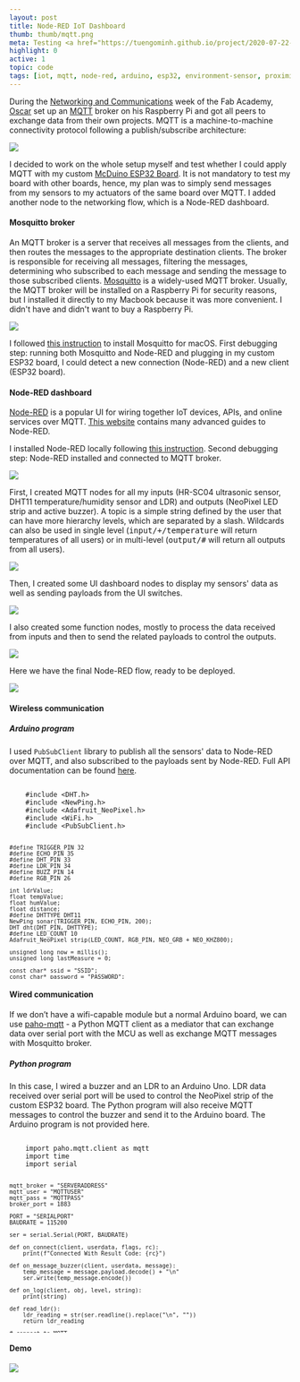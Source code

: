```yaml
---
layout: post
title: Node-RED IoT Dashboard
thumb: thumb/mqtt.png
meta: Testing <a href="https://tuengominh.github.io/project/2020-07-22-3-layer-pcb.html">McDuino ESP32 Board</a> with Mosquitto and Node-RED.  
highlight: 0
active: 1
topic: code
tags: [iot, mqtt, node-red, arduino, esp32, environment-sensor, proximity-sensor, photo-sensor, piezoelectric-actuator, electroluminescence-actuator]
---
```


<p>During the <a href="http://academy.cba.mit.edu/classes/networking_communications/index.html">Networking and Communications</a> week of the Fab Academy, <a href="https://github.com/oscgonfer">Oscar</a> set up an <a href="https://www.hivemq.com/blog/how-to-get-started-with-mqtt/">MQTT</a> broker on his Raspberry Pi and got all peers to exchange data from their own projects. MQTT is a machine-to-machine connectivity protocol following a publish/subscribe architecture:</p>
<img src="{{site.baseurl}}/assets/img/eda/mqtt/mqtt-0.png" class="img-fluid w-100"/>
<p>I decided to work on the whole setup myself and test whether I could apply MQTT with my custom <a href="https://tuengominh.github.io/project/2020-07-22-3-layer-pcb.html">McDuino ESP32 Board</a>. It is not mandatory to test my board with other boards, hence, my plan was to simply send messages from my sensors to my actuators of the same board over MQTT. I added another node to the networking flow, which is a Node-RED dashboard.</p>

<h4>Mosquitto broker</h4>
<p>An MQTT broker is a server that receives all messages from the clients, and then routes the messages to the appropriate destination clients. The broker is responsible for receiving all messages, filtering the messages, determining who subscribed to each message and sending the message to those subscribed clients. <a href="https://mosquitto.org/">Mosquitto</a> is a widely-used MQTT broker. Usually, the MQTT broker will be installed on a Raspberry Pi for security reasons, but I installed it directly to my Macbook because it was more convenient. I didn't have and didn't want to buy a Raspberry Pi.</p>
<img src="{{site.baseurl}}/assets/img/eda/mqtt/mqtt-1.png" class="img-fluid w-100"/>
<p>I followed <a href="https://subscription.packtpub.com/book/application_development/9781787287815/1/ch01lvl1sec12/installing-a-mosquitto-broker-on-macos">this instruction</a> to install Mosquitto for macOS. First debugging step: running both Mosquitto and Node-RED and plugging in my custom ESP32 board, I could detect a new connection (Node-RED) and a new client (ESP32 board).</p>
<p></p>

<h4>Node-RED dashboard</h4>
<p><a href="https://nodered.org/">Node-RED</a> is a popular UI for wiring together IoT devices, APIs, and online services over MQTT. <a href="http://noderedguide.com/">This website</a> contains many advanced guides to Node-RED.</p>

<p>I installed Node-RED locally following <a href="https://nodered.org/docs/getting-started/local">this instruction</a>. Second debugging step: Node-RED installed and connected to MQTT broker.</p>
<img src="{{site.baseurl}}/assets/img/eda/mqtt/node-red-0.png" class="img-fluid w-100"/>

<p>First, I created MQTT nodes for all my inputs (HR-SC04 ultrasonic sensor, DHT11 temperature/humidity sensor and LDR) and outputs (NeoPixel LED strip and active buzzer). A topic is a simple string defined by the user that can have more hierarchy levels, which are separated by a slash. Wildcards can also be used in single level (<kbd>input/+/temperature</kbd> will return temperatures of all users) or in multi-level (<kbd>output/#</kbd> will return all outputs from all users).</p>
<img src="{{site.baseurl}}/assets/img/eda/mqtt/node-red-1.png" class="img-fluid w-100"/>

<p>Then, I created some UI dashboard nodes to display my sensors' data as well as sending payloads from the UI switches.</p>
<img src="{{site.baseurl}}/assets/img/eda/mqtt/node-red-2.png" class="img-fluid w-100"/>

<p>I also created some function nodes, mostly to process the data received from inputs and then to send the related payloads to control the outputs.</p>
<img src="{{site.baseurl}}/assets/img/eda/mqtt/node-red-3.png" class="img-fluid w-100"/>

<p>Here we have the final Node-RED flow, ready to be deployed.</p>
<img src="{{site.baseurl}}/assets/img/eda/mqtt/node-red-4.png" class="img-fluid w-100"/>

<h4>Wireless communication</h4>

<h5>Arduino program</h5>
<p>I used <code>PubSubClient</code> library to publish all the sensors' data to Node-RED over MQTT, and also subscribed to the payloads sent by Node-RED. Full API documentation can be found <a href="https://pubsubclient.knolleary.net/api.html">here</a>.</p>
<pre class="bg-light py-2 mt-0" style="overflow: auto; max-height: 350px;">
<code>
    #include &lt;DHT.h&gt;
    #include &lt;NewPing.h&gt;
    #include &lt;Adafruit_NeoPixel.h&gt;
    #include &lt;WiFi.h&gt;
    #include &lt;PubSubClient.h&gt;
   
    #define TRIGGER_PIN 32
    #define ECHO_PIN 35
    #define DHT_PIN 33
    #define LDR_PIN 34
    #define BUZZ_PIN 14
    #define RGB_PIN 26
    
    int ldrValue;
    float tempValue;
    float humValue;
    float distance;
    #define DHTTYPE DHT11
    NewPing sonar(TRIGGER_PIN, ECHO_PIN, 200); 
    DHT dht(DHT_PIN, DHTTYPE);
    #define LED_COUNT 10
    Adafruit_NeoPixel strip(LED_COUNT, RGB_PIN, NEO_GRB + NEO_KHZ800);
    
    unsigned long now = millis();
    unsigned long lastMeasure = 0;
    
    const char* ssid = "SSID";
    const char* password = "PASSWORD";
    const char* mqtt_server = "SERVERADDRESS";
    WiFiClient espClient;
    PubSubClient client(espClient);
    
    void setup() {
        Serial.begin(115200);
        
        pinMode(BUZZ_PIN, OUTPUT);
        dht.begin();
        strip.begin();           
        strip.show();             
        strip.setBrightness(150); 

        // wifi & mqtt setup
        Serial.println();
        Serial.print("Connecting to ");
        Serial.println(ssid);
        WiFi.begin(ssid, pass);
        WiFi.mode(WIFI_STA); 
        while (WiFi.status() != WL_CONNECTED) {
            Serial.print(".");
            delay(500);
        }

        Serial.println("");
        Serial.println("WiFi connected");
        Serial.println("IP address: ");
        Serial.println(WiFi.localIP());

        client.setServer(mqtt_server, 1883);
        client.setCallback(callback);
    }
    
    void loop() {
        // refresh mqtt subscriptions
        if (!client.connected()) {
            reconnect();
        }
        client.loop();

        // publish every 30 seconds
        now = millis();
        if (now - lastMeasure > 30000) {
            lastMeasure = now;

            // send data of all sensors as characters
            char tempMsg[50];
            snprintf (tempMsg, 50, "%f", readTemp());
            char humMsg[50];
            snprintf (humMsg, 50, "%f", readHum());
            char luxMsg[50];
            snprintf (luxMsg, 50, "%f", readLDR())

            // set the topic to publish 
            client.publish("esp32/temperature", tempMsg); 
            client.publish("esp32/humidity", humMsg);
            client.publish("esp32/light", luxMsg);

            if (readDistance() <= 8) {
                client.publish("esp32/sonar", "OBJECT DETECTED!"); 
            } else {
                client.publish("esp32/sonar", "NO OBJECT DETECTED!"); 
            }
        }
    }
    
    void callback(char* topic, byte* payload, unsigned int length) {
        Serial.print("Message arrived on topic: ");
        Serial.print(topic);
        Serial.print(". Message: ");
        String messageTemp;

        // check payload from MQTT
        for (int i = 0; i < length; i++) {
            Serial.print((char)payload[i]);
            messageTemp += (char)payload[i];
        }
        Serial.println();

        // use received data to turn LED and buzzer on
        if (topic == "esp32/led") { 
            if (messageTemp == "1") {
            blinkWhite();
            }
        }
        if (topic == "esp32/buzzer") { 
            if (messageTemp == "1") {
            buzz();
            }
        }
        Serial.println(); 
    }

    // subscribe to topics
    void reconnect() {
        while (!client.connected()) {
            Serial.print("Attempting MQTT connection...");
            String clientId = "ESP32Client-";
            clientId += String(random(0xffff), HEX);
            
            // set the topic to subscribe
            if (client.connect(clientId.c_str())) {
                Serial.println("connected");
                client.subscribe("esp32/led");
                client.subscribe("esp32/buzzer");
            } else {
                Serial.print("failed, rc=");
                Serial.print(client.state());
                Serial.println(" try again in 5 seconds");
                delay(5000);
            }
        }
    }

    int readLDR() {
        delay(500);  
        ldrValue = analogRead(LDR_PIN);
        return ldrValue;
    }

    int readTemp() {
        delay(500);  
        tempValue = dht.readTemperature();
        return tempValue;  
    }

    int readHum() {
        delay(500);  
        humValue = dht.readHumidity();  
        return humValue;
    }

    int readDistance() {
        delay(500);
        distance = sonar.ping_cm();
        return distance; 
    }
    
    void buzz() {
        digitalWrite(BUZZ_PIN, HIGH);   
        delay(500);                       
        digitalWrite(BUZZ_PIN, LOW);    
        delay(500);
    }

    void blinkWhite() {
        colorWipe(strip.Color(255, 255, 255), 500);
    }

    void colorWipe(uint32_t color, int wait) {
        for(int i = 0; i < strip.numPixels(); i++) { 
            strip.setPixelColor(i, color);         
            strip.show();                          
            delay(wait);                          
        }
    }
</code>
</pre>
<p></p>

<h4>Wired communication</h4>
<p>If we don’t have a wifi-capable module but a normal Arduino board, we can use <a href="https://mntolia.com/mqtt-python-with-paho-mqtt-client/">paho-mqtt</a> - a Python MQTT client as a mediator that can exchange data over serial port with the MCU as well as exchange MQTT messages with Mosquitto broker.</p>

<h5>Python program</h5>
<p>In this case, I wired a buzzer and an LDR to an Arduino Uno. LDR data received over serial port will be used to control the NeoPixel strip of the custom ESP32 board. The Python program will also receive MQTT messages to control the buzzer and send it to the Arduino board. The Arduino program is not provided here.</p>
<pre class="bg-light py-2 mt-0" style="overflow: auto; max-height: 350px;">
<code>
    import paho.mqtt.client as mqtt
    import time
    import serial

    mqtt_broker = "SERVERADDRESS"
    mqtt_user = "MQTTUSER"
    mqtt_pass = "MQTTPASS"
    broker_port = 1883

    PORT = "SERIALPORT"
    BAUDRATE = 115200

    ser = serial.Serial(PORT, BAUDRATE)

    def on_connect(client, userdata, flags, rc):
        print(f"Connected With Result Code: {rc}")

    def on_message_buzzer(client, userdata, message):
        temp_message = message.payload.decode() + "\n"
        ser.write(temp_message.encode())

    def on_log(client, obj, level, string):
        print(string)

    def read_ldr():
        ldr_reading = str(ser.readline().replace("\n", ""))
        return ldr_reading

    # connect to MQTT
    client = mqtt.Client(clean_session = True)
    client.on_connect = on_connect
    client.on_message = on_message_buzzer
    client.on_log = on_log
    client.username_pw_set(username = mqtt_user, password = mqtt_pass)
    client.connect(mqtt_broker, broker_port)

    # subscribe to topics
    client.subscribe("uno/buzzer", qos = 1)
    client.message_callback_add("uno/buzzer", on_message_buzzer)

    # start looping (non-blocking)
    client.loop_start()

    while True:
        # read sensor data
        ldr_reading = read_ldr()

        # publish data to topics
        client.publish(topic = "uno/light", payload = ldr_reading, qos = 1, retain = False)

        if ldr_reading < 400 :
          client.publish(topic = "esp32/led", payload = "1", qos = 1, retain = False)
        else:
          client.publish(topic = "esp32/led", payload = "0", qos = 1, retain = False)

        time.sleep(5)
</code>
</pre>
<p></p>

<h4>Demo</h4>
<p></p>
<img src="{{site.baseurl}}/assets/img/eda/mqtt/node-red-5.png" class="img-fluid w-100"/>
